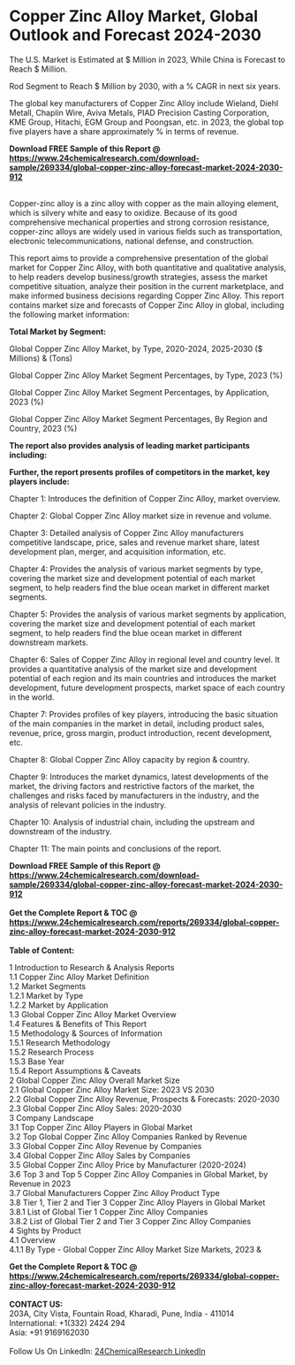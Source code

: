 <h1>Copper Zinc Alloy Market, Global Outlook and Forecast 2024-2030</h1><p>
The U.S. Market is Estimated at $ Million in 2023, While China is Forecast to Reach $ Million.</p><p>
Rod Segment to Reach $ Million by 2030, with a % CAGR in next six years.</p><p>
The global key manufacturers of Copper Zinc Alloy include Wieland, Diehl Metall, Chaplin Wire, Aviva Metals, PIAD Precision Casting Corporation, KME Group, Hitachi, EGM Group and Poongsan, etc. in 2023, the global top five players have a share approximately % in terms of revenue.</p><div><b>Download FREE Sample of this Report @ 
            <a href="https://www.24chemicalresearch.com/download-sample/269334/global-copper-zinc-alloy-forecast-market-2024-2030-912">
            https://www.24chemicalresearch.com/download-sample/269334/global-copper-zinc-alloy-forecast-market-2024-2030-912</a></b></div><br><p>
Copper-zinc alloy is a zinc alloy with copper as the main alloying element, which is silvery white and easy to oxidize. Because of its good comprehensive mechanical properties and strong corrosion resistance, copper-zinc alloys are widely used in various fields such as transportation, electronic telecommunications, national defense, and construction.</p><p>
This report aims to provide a comprehensive presentation of the global market for Copper Zinc Alloy, with both quantitative and qualitative analysis, to help readers develop business/growth strategies, assess the market competitive situation, analyze their position in the current marketplace, and make informed business decisions regarding Copper Zinc Alloy. This report contains market size and forecasts of Copper Zinc Alloy in global, including the following market information:
</p><p>
<strong>Total Market by Segment:</strong></p><p>
Global Copper Zinc Alloy Market, by Type, 2020-2024, 2025-2030 ($ Millions) &amp; (Tons)</p><p>
Global Copper Zinc Alloy Market Segment Percentages, by Type, 2023 (%)</p><p>
</p><p>
Global Copper Zinc Alloy Market Segment Percentages, by Application, 2023 (%)</p><p>
</p><p>
Global Copper Zinc Alloy Market Segment Percentages, By Region and Country, 2023 (%)</p><p>
</p><p>
<strong>The report also provides analysis of leading market participants including:</strong></p><p>
</p><p>
<strong>Further, the report presents profiles of competitors in the market, key players include:</strong></p><p>
</p><p>
Chapter 1: Introduces the definition of Copper Zinc Alloy, market overview.</p><p>
Chapter 2: Global Copper Zinc Alloy market size in revenue and volume.</p><p>
Chapter 3: Detailed analysis of Copper Zinc Alloy manufacturers competitive landscape, price, sales and revenue market share, latest development plan, merger, and acquisition information, etc.</p><p>
Chapter 4: Provides the analysis of various market segments by type, covering the market size and development potential of each market segment, to help readers find the blue ocean market in different market segments.</p><p>
Chapter 5: Provides the analysis of various market segments by application, covering the market size and development potential of each market segment, to help readers find the blue ocean market in different downstream markets.</p><p>
Chapter 6: Sales of Copper Zinc Alloy in regional level and country level. It provides a quantitative analysis of the market size and development potential of each region and its main countries and introduces the market development, future development prospects, market space of each country in the world.</p><p>
Chapter 7: Provides profiles of key players, introducing the basic situation of the main companies in the market in detail, including product sales, revenue, price, gross margin, product introduction, recent development, etc.</p><p>
Chapter 8: Global Copper Zinc Alloy capacity by region &amp; country.</p><p>
Chapter 9: Introduces the market dynamics, latest developments of the market, the driving factors and restrictive factors of the market, the challenges and risks faced by manufacturers in the industry, and the analysis of relevant policies in the industry.</p><p>
Chapter 10: Analysis of industrial chain, including the upstream and downstream of the industry.</p><p>
Chapter 11: The main points and conclusions of the report.</p><div><b>Download FREE Sample of this Report @ 
            <a href="https://www.24chemicalresearch.com/download-sample/269334/global-copper-zinc-alloy-forecast-market-2024-2030-912">
            https://www.24chemicalresearch.com/download-sample/269334/global-copper-zinc-alloy-forecast-market-2024-2030-912</a></b></div><br><div><b>Get the Complete Report & TOC @ 
            <a href="https://www.24chemicalresearch.com/reports/269334/global-copper-zinc-alloy-forecast-market-2024-2030-912">
            https://www.24chemicalresearch.com/reports/269334/global-copper-zinc-alloy-forecast-market-2024-2030-912</a></b></div><br>
            <b>Table of Content:</b><p>1 Introduction to Research & Analysis Reports<br />
    1.1 Copper Zinc Alloy Market Definition<br />
    1.2 Market Segments<br />
        1.2.1 Market by Type<br />
        1.2.2 Market by Application<br />
    1.3 Global Copper Zinc Alloy Market Overview<br />
    1.4 Features & Benefits of This Report<br />
    1.5 Methodology & Sources of Information<br />
        1.5.1 Research Methodology<br />
        1.5.2 Research Process<br />
        1.5.3 Base Year<br />
        1.5.4 Report Assumptions & Caveats<br />
2 Global Copper Zinc Alloy Overall Market Size<br />
    2.1 Global Copper Zinc Alloy Market Size: 2023 VS 2030<br />
    2.2 Global Copper Zinc Alloy Revenue, Prospects & Forecasts: 2020-2030<br />
    2.3 Global Copper Zinc Alloy Sales: 2020-2030<br />
3 Company Landscape<br />
    3.1 Top Copper Zinc Alloy Players in Global Market<br />
    3.2 Top Global Copper Zinc Alloy Companies Ranked by Revenue<br />
    3.3 Global Copper Zinc Alloy Revenue by Companies<br />
    3.4 Global Copper Zinc Alloy Sales by Companies<br />
    3.5 Global Copper Zinc Alloy Price by Manufacturer (2020-2024)<br />
    3.6 Top 3 and Top 5 Copper Zinc Alloy Companies in Global Market, by Revenue in 2023<br />
    3.7 Global Manufacturers Copper Zinc Alloy Product Type<br />
    3.8 Tier 1, Tier 2 and Tier 3 Copper Zinc Alloy Players in Global Market<br />
        3.8.1 List of Global Tier 1 Copper Zinc Alloy Companies<br />
        3.8.2 List of Global Tier 2 and Tier 3 Copper Zinc Alloy Companies<br />
4 Sights by Product<br />
    4.1 Overview<br />
        4.1.1 By Type - Global Copper Zinc Alloy Market Size Markets, 2023 &</p><div><b>Get the Complete Report & TOC @ 
            <a href="https://www.24chemicalresearch.com/reports/269334/global-copper-zinc-alloy-forecast-market-2024-2030-912">
            https://www.24chemicalresearch.com/reports/269334/global-copper-zinc-alloy-forecast-market-2024-2030-912</a></b></div><br><b>CONTACT US:</b><br>
            203A, City Vista, Fountain Road, Kharadi, Pune, India - 411014<br>
            International: +1(332) 2424 294<br>
            Asia: +91 9169162030 <br><br>
            Follow Us On LinkedIn: <a href="https://www.linkedin.com/company/24chemicalresearch/">24ChemicalResearch LinkedIn</a>